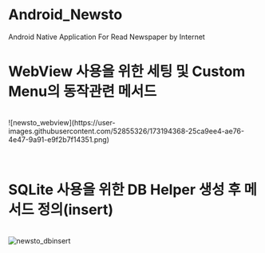 # Android_Newsto
Android Native Application For Read Newspaper by Internet

<h1>WebView 사용을 위한 세팅 및 Custom Menu의 동작관련 메서드</h1></br>
![newsto_webview](https://user-images.githubusercontent.com/52855326/173194368-25ca9ee4-ae76-4e47-9a91-e9f2b7f14351.png)

</br><h1>SQLite 사용을 위한 DB Helper 생성 후 메서드 정의(insert)</h1></br>
![newsto_dbinsert](https://user-images.githubusercontent.com/52855326/173194750-b699bc94-4569-4084-a5b1-7b6e2bda336f.png)
